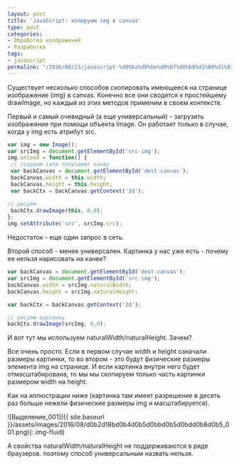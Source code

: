```yaml
---
layout: post
title: 'JavaScript: копируем img в canvas'
type: post
categories:
- Обработка изображений
- Разработка
tags:
- javascript
permalink: "/2016/08/23/javascript-%d0%ba%d0%be%d0%bf%d0%b8%d1%80%d1%83%d0%b5%d0%bc-img-%d0%b2-canvas/"
---
```

Существует несколько способов скопировать имеющееся на странице изображение (img) в canvas. Конечно все они сводятся к простейшему drawImage, но каждый из этих методов применим в своем контексте.

Первый и самый очевидный (а еще универсальный) - загрузить изображение при помощи объекта Image. Он работает только в случае, когда у img есть атрибут src.

```javascript
var img = new Image();  
var srcImg = document.getElementById('src-img');  
img.onload = function() {  
 // создаем (или получаем) канву  
 var backCanvas = document.getElementById('dest-canvas');  
 backCanvas.width = this.width;  
 backCanvas.height = this.height;  
 var backCtx = backCanvas.getContext('2d');

// рисуем  
 backCtx.drawImage(this, 0,0);  
};  
img.setAttribute('src', srcImg.src);
```

Недостаток - еще один запрос в сеть.

Второй способ - менее универсален. Картинка у нас уже есть - почему ее нельзя нарисовать на канве?

```javascript
var backCanvas = document.getElementById('dest-canvas');  
var srcImg = document.getElementById('src-img');  
backCanvas.width = srcImg.naturalWidth;  
backCanvas.height = srcImg.naturalHeight;

var backCtx = backCanvas.getContext('2d');

// рисуем картинку  
backCtx.drawImage(srcImg, 0,0);
```

И вот тут мы используем naturalWidth/naturalHeight. Зачем?

Все очень просто. Если в первом случае width и height означали размеры картинки, то во втором - это будут физические размеры элемента img на странице. И если картинка внутри него будет отмасштабирована, то мы мы скопируем только часть картинки размером width на height.

Как на иллюстрации ниже (картинка там имеет разрешение в десять раз больше нежели физические размеры img и масштабируется).

![Выделение_001]({{ site.baseurl }}/assets/images/2016/08/d0b2d18bd0b4d0b5d0bbd0b5d0bdd0b8d0b5_001.png){:.img-fluid}

А свойства naturalWidth/naturalHeight не поддерживаются в ряде браузеров. поэтому способ универсальным назвать нельзя.


